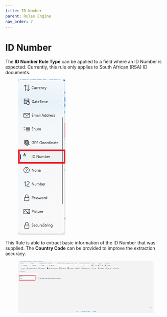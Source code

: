 ```yaml
---
title: ID Number
parent: Rules Engine
nav_order: 7
---
```


# ID Number

The **ID Number Rule Type** can be applied to a field where an ID Number is expected. Currently, this rule only applies to South African (RSA) ID documents.

<figure><img src="../.gitbook/assets/image (39).png" alt=""><figcaption></figcaption></figure>

This Rule is able to extract basic information of the ID Number that was supplied. The **Country Code** can be provided to improve the extraction accuracy.

<figure><img src="../.gitbook/assets/image (5).png" alt=""><figcaption></figcaption></figure>
